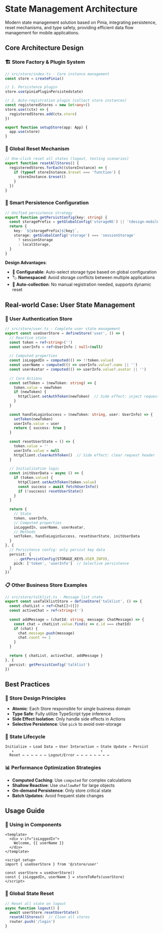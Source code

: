 # State Management Architecture

Modern state management solution based on Pinia, integrating persistence, reset mechanisms, and type safety, providing efficient data flow management for mobile applications.

## Core Architecture Design

### 🏗️ Store Factory & Plugin System
```ts
// src/store/index.ts - Core instance management
const store = createPinia()

// 1. Persistence plugin
store.use(piniaPluginPersistedstate)

// 2. Auto-registration plugin (collect store instances)
const registeredStores = new Set<any>()
store.use((ctx) => {
  registeredStores.add(ctx.store)
})

export function setupStore(app: App) {
  app.use(store)
}
```

### 🔄 Global Reset Mechanism
```ts
// One-click reset all states (logout, testing scenarios)
export function resetAllStores() {
  registeredStores.forEach((storeInstance) => {
    if (typeof storeInstance.$reset === 'function') {
      storeInstance.$reset()
    }
  })
}
```

### 💾 Smart Persistence Configuration
```ts
// Unified persistence strategy
export function getPersistConfig(key: string) {
  const storagePrefix = getGlobalConfig('storageNS') || 'tdesign-mobile-'
  return {
    key: `${storagePrefix}${key}`,
    storage: getGlobalConfig('storage') === 'sessionStorage' 
      ? sessionStorage 
      : localStorage,
  }
}
```

**Design Advantages**:
- 🔧 **Configurable**: Auto-select storage type based on global configuration
- 🏷️ **Namespaced**: Avoid storage conflicts between multiple applications
- 🔄 **Auto-collection**: No manual registration needed, supports dynamic reset

## Real-world Case: User State Management

### 🔐 User Authentication Store
```ts
// src/store/user.ts - Complete user state management
export const useUserStore = defineStore('user', () => {
  // Reactive state
  const token = ref<string>('')
  const userInfo = ref<UserInfo | null>(null)
  
  // Computed properties
  const isLoggedIn = computed(() => !!token.value)
  const userName = computed(() => userInfo.value?.name || '')
  const userAvatar = computed(() => userInfo.value?.avatar || '')
  
  // Core Actions
  const setToken = (newToken: string) => {
    token.value = newToken
    if (newToken) {
      httpClient.setAuthToken(newToken)  // Side effect: inject request header
    }
  }
  
  const handleLoginSuccess = (newToken: string, user: UserInfo) => {
    setToken(newToken)
    userInfo.value = user
    return { success: true }
  }
  
  const resetUserState = () => {
    token.value = ''
    userInfo.value = null
    httpClient.clearAuthToken()  // Side effect: clear request header
  }
  
  // Initialization logic
  const initUserData = async () => {
    if (token.value) {
      httpClient.setAuthToken(token.value)
      const success = await fetchUserInfo()
      if (!success) resetUserState()
    }
  }
  
  return {
    // State
    token, userInfo,
    // Computed properties
    isLoggedIn, userName, userAvatar,
    // Methods
    setToken, handleLoginSuccess, resetUserState, initUserData
  }
}, {
  // Persistence config: only persist key data
  persist: {
    ...getPersistConfig(STORAGE_KEYS.USER_INFO),
    pick: ['token', 'userInfo']  // Selective persistence
  }
})
```

### 📋 Other Business Store Examples
```ts
// src/store/talklist.ts - Message list state
export const useTalklistStore = defineStore('talklist', () => {
  const chatList = ref<Chat[]>([])
  const activeChat = ref<string>('')
  
  const addMessage = (chatId: string, message: ChatMessage) => {
    const chat = chatList.value.find(c => c.id === chatId)
    if (chat) {
      chat.message.push(message)
      chat.count += 1
    }
  }
  
  return { chatList, activeChat, addMessage }
}, {
  persist: getPersistConfig('talklist')
})
```

## Best Practices

### 🎯 Store Design Principles
- **Atomic**: Each Store responsible for single business domain
- **Type Safe**: Fully utilize TypeScript type inference
- **Side Effect Isolation**: Only handle side effects in Actions
- **Selective Persistence**: Use `pick` to avoid over-storage

### 🔄 State Lifecycle
```
Initialize → Load Data → User Interaction → State Update → Persist
   ↓                                        ↑
  Reset ← ← ← ← ← ← Logout/Error ← ← ← ← ← ← ← ←
```

### 📊 Performance Optimization Strategies
- **Computed Caching**: Use `computed` for complex calculations
- **Shallow Reactive**: Use `shallowRef` for large objects
- **On-demand Persistence**: Only store critical state
- **Batch Updates**: Avoid frequent state changes

## Usage Guide

### 📱 Using in Components
```vue
<template>
  <div v-if="isLoggedIn">
    Welcome, {{ userName }}
  </div>
</template>

<script setup>
import { useUserStore } from '@/store/user'

const userStore = useUserStore()
const { isLoggedIn, userName } = storeToRefs(userStore)
</script>
```

### 🔧 Global State Reset
```ts
// Reset all state on logout
async function logout() {
  await userStore.resetUserState()
  resetAllStores()  // Clean all stores
  router.push('/login')
}
```